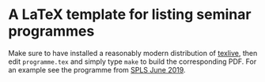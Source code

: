 # A LaTeX template for listing seminar programmes

Make sure to have installed a reasonably modern distribution of
[texlive](https://www.tug.org/texlive/), then edit `programme.tex` and
simply type `make` to build the corresponding PDF. For an example see
the programme from [SPLS June
2019](https://github.com/spls-series/spls-series.github.io/blob/master/meetings/2019/june/static/programme.pdf).

